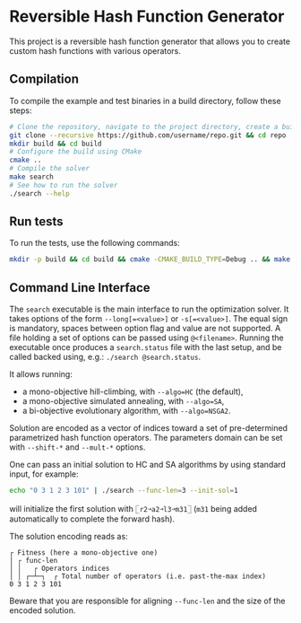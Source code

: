 # Reversible Hash Function Generator

This project is a reversible hash function generator that allows you to create custom hash functions with various operators.

## Compilation

To compile the example and test binaries in a build directory, follow these steps:

```bash
# Clone the repository, navigate to the project directory, create a build directory, navigate to the build directory
git clone --recursive https://github.com/username/repo.git && cd repo
mkdir build && cd build
# Configure the build using CMake
cmake ..
# Compile the solver
make search
# See how to run the solver
./search --help
```

## Run tests

To run the tests, use the following commands:

```bash
mkdir -p build && cd build && cmake -CMAKE_BUILD_TYPE=Debug .. && make && make test
```


## Command Line Interface

The `search` executable is the main interface to run the optimization solver.
It takes options of the form `--long[=<value>]` or `-s[=<value>]`.
The equal sign is mandatory, spaces between option flag and value are not supported.
A file holding a set of options can be passed using `@<filename>`.
Running the executable once produces a `search.status` file with the last setup,
and be called backed using, e.g.: `./search @search.status`.

It allows running:

- a mono-objective hill-climbing, with `--algo=HC` (the default),
- a mono-objective simulated annealing, with `--algo=SA`,
- a bi-objective evolutionary algorithm, with `--algo=NSGA2`.

Solution are encoded as a vector of indices toward a set of pre-determined
parametrized hash function operators.
The parameters domain can be set with `--shift-*` and `--mult-*` options.

One can pass an initial solution to HC and SA algorithms by using standard
input, for example:
```sh
echo "0 3 1 2 3 101" | ./search --func-len=3 --init-sol=1
```
will initialize the first solution with `𓉘r2𐙤a2𐙤l3𐙤m31𓉝`
(`m31` being added automatically to complete the forward hash).

The solution encoding reads as:
```
┌ Fitness (here a mono-objective one)
│ ┌ func-len
│ │   ┌ Operators indices
│ │ ┌─┴─┐  ┌ Total number of operators (i.e. past-the-max index)
0 3 1 2 3 101
```
Beware that you are responsible for aligning `--func-len` and the size of the
encoded solution.

